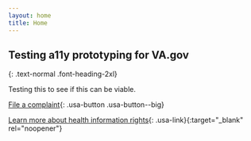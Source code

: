 ```yaml
---
layout: home
title: Home
---
```


## Testing a11y prototyping for VA.gov
{: .text-normal .font-heading-2xl}

Testing this to see if this can be viable.

[File a complaint](question-1.html){: .usa-button .usa-button--big}

[Learn more about health information rights](https://www.hhs.gov/hipaa/for-individuals/guidance-materials-for-consumers/index.html){: .usa-link}{:target="_blank" rel="noopener"}

